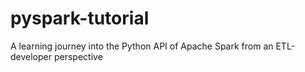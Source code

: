 # pyspark-tutorial
A learning journey into the Python API of Apache Spark from an ETL-developer perspective

